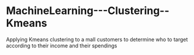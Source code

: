 # MachineLearning---Clustering--Kmeans
Applying Kmeans clustering to a mall customers to determine who to target according to their income and their spendings
